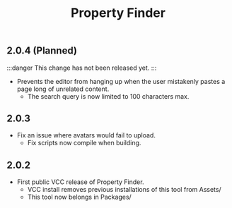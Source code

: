 ﻿---
title: Property Finder
---

## 2.0.4 (Planned)

:::danger
This change has not been released yet.
:::

- Prevents the editor from hanging up when the user mistakenly pastes a page long of unrelated content.
  - The search query is now limited to 100 characters max.

## 2.0.3

- Fix an issue where avatars would fail to upload.
  - Fix scripts now compile when building.

## 2.0.2

- First public VCC release of Property Finder.
  - VCC install removes previous installations of this tool from Assets/
  - This tool now belongs in Packages/
